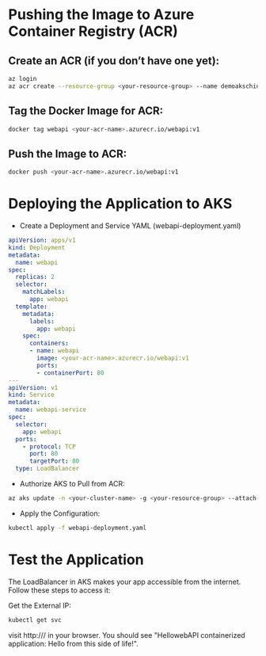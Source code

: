 #  Pushing the Image to Azure Container Registry (ACR)

## Create an ACR (if you don’t have one yet):
```bash
az login
az acr create --resource-group <your-resource-group> --name demoakschidi --sku Basic
```
## Tag the Docker Image for ACR:
```bash
docker tag webapi <your-acr-name>.azurecr.io/webapi:v1
```
## Push the Image to ACR:
```bash
docker push <your-acr-name>.azurecr.io/webapi:v1
```

# Deploying the Application to AKS

- Create a Deployment and Service YAML (webapi-deployment.yaml)
```yaml
apiVersion: apps/v1
kind: Deployment
metadata:
  name: webapi
spec:
  replicas: 2
  selector:
    matchLabels:
      app: webapi
  template:
    metadata:
      labels:
        app: webapi
    spec:
      containers:
      - name: webapi
        image: <your-acr-name>.azurecr.io/webapi:v1
        ports:
        - containerPort: 80
---
apiVersion: v1
kind: Service
metadata:
  name: webapi-service
spec:
  selector:
    app: webapi
  ports:
    - protocol: TCP
      port: 80
      targetPort: 80
  type: LoadBalancer
```
- Authorize AKS to Pull from ACR:
```bash
az aks update -n <your-cluster-name> -g <your-resource-group> --attach-acr <your-acr-name>
```
- Apply the Configuration:
```bash
kubectl apply -f webapi-deployment.yaml
```

# Test the Application
The LoadBalancer in AKS makes your app accessible from the internet. Follow these steps to access it:

Get the External IP:
```bash
kubectl get svc
```

visit http://<EXTERNAL-IP>/ in your browser. You should see "HellowebAPI containerized application: Hello from this side of life!".